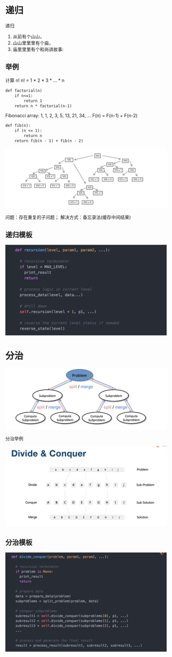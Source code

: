 # 递归

递归

1. 从前有个⼭山， 
2. ⼭山⾥里里有个庙， 
3. 庙⾥里里有个和尚讲故事:


## 举例
计算 n!
n! = 1 * 2 * 3 * ... * n

```
def factorial(n)
    if n<=1:
        return 1
    return n * factorial(n-1)
```

Fibonacci array: 1, 1, 2, 3, 5, 13, 21, 34, ...
F(n) = F(n-1) + F(n-2)

```
def fib(n):
    if (n <= 1):
        return n
    return fib(n - 1) + fib(n - 2) 
```

![](fib.png)

问题：存在重复的子问题；
解决方式：备忘录法(缓存中间结果)

## 递归模板

![](递归模板.png)

# 分治

![](分治.png)

分治举例

![](分治举例.png)

## 分治模板

![](分治模板.png)